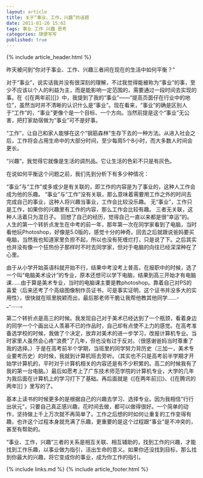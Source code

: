 ```yaml
---
layout: article
title: 关于“事业、工作，兴趣”的话题
date: 2011-01-26 15:02
tags: 事业 工作 兴趣 思考
categories: 随便写写
published: true
---
```


{% include article_header.html %}

昨天被问到“你对于事业、工作、兴趣三者间在现在的生活中如何平衡？”

对于“事业”，说实话我并没有很深刻的理解，不过我觉得能被称为“事业”的事，至少不应该以个人的利益为主，而是能影响一定范围的，需要通过一段时间去实现的事。在《[在两年前][]》中，我提到了我的“事业”——“提高页面仔在行业中的地位”，虽然当时并不清晰的认识什么是“事业”。现在看来，“事业”的确是区别人于“工作”的，“事业”更像个是一个目标、一个方向。当然前提是这个“事业”无公害，把打家劫宿做为“事业”可不是好事。

“工作”，让自己和家人能够在这个“钢筋森林”生存下去的一种方法。从进入社会之后，工作将会占用生命中的大部分时间，至少每周5个8小时，而大多数人时间会更长。

“兴趣”，我觉得它就像是生活的调剂品。它让生活的色彩不只是有灰色。

在说如何平衡这个问题之前，我们先到分析下有多少种情况：

“事业”与“工作”或多或少是有关联的，即工作的内容是为了事业的，这种人工作会成为他的乐趣。
“事业”与“工作”没有关联，那么意味着需要用工作之外的时间去完成自己的事业，这种人将兴趣当事业，工作会比较没乐趣。
无“事业”，工作只是工作，如果你的兴趣里有工作的内容，那么工作会比较有趣。
三者无关联，这种人活着只为混日子。
回想了自己的经历，觉得自己一直以来都是很“幸运”的。人生的第一个转折点发生在中考的前一年，那年第一次在同学家看到了电脑，当时看他玩Photoshop，好像是5.0版的，感觉十分的神奇。回去之后就跟说爸妈要买电脑，当然我也知道家里负担不起，所以也没有死缠烂打，只是说了下。之后其实也并没有像一个狂热份子那样时不时去同学家，但对于电脑的向往已经深深种在了心里。

由于从小学开始英语科就开始不行，结果中考没考上普高，在报职中的时候，选了一个叫“电脑美术设计”的专业，原本还想可以学下电脑，结果到高三开始才有电脑课……由于算是美术专业，当时的电脑课主要是教photoshop。靠着自己对PS的喜爱（后来还考了个高级图像制作员证书，可是事实证明，这个证书并没多大的实用性），很快就在班里脱颖而出，最后那老师干脆让我帮他教其他同学……-_-……。

第二个转折点是高三的时候。我发现自己对于美术已经达到了一个瓶颈，看着身边的同学一个个画出让人羡慕不已的作品时，自己却有点使不上力的感觉。在高考准备选学校的时候，我做了个决定，放弃对美术的进一步学习，改报计算机专业。当时家里人虽然会心疼“浪费”了几年，但也没有过于反对。（很感谢爸妈当时尊重了我的选择。）于是在高考前半个学期，当班里的同学努力背历史（三加一，美术专业要考历史）的时候，我就到计算机班去旁听。（其实也不只是高考前半学期才开始学计算机的，平时对于计算机相关的内容还是有不少积累的。高二的时候我有了我的第一台电脑。）最后如愿考上了广东技术师范学院的计算机专业，大学的几年为我后面在计算机上的学习打下了基础。再后面就是《[在两年前][]》、《[在腾讯的两年][] 》里写的了。

基本上读书的时候更多的是根据自己的兴趣去学习、选择专业。因为我相信“行行出状元”，只要自己真正感兴趣，花时间去做，都可以做得很好。一个简单的动作，坚持做上千上万次就不再简单了。工作之后想的时如何让重复的工作变得有趣，也许这个过程本身就充满了乐趣，更重要的是这个过程跟“事业”是不冲突的，甚至有帮助的。

“事业、工作，兴趣”三者的关系是相互关联、相互辅助的，找到工作的兴趣，才能找到工作乐趣，以事业做为指引，活出生命的意义。如果你还没找到目标，那么找到你最大的兴趣，将它变成你的事业，成为你工作的指引。

{% include links.md %}
{% include article_footer.html %}
